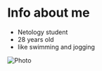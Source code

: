 # Info about me

- Netology student
- 28 years old 
- like swimming and jogging

![Photo](https://sci-fi-news.ru/wp-content/uploads/2017/06/Transformers-5-poster-Optimus-Prime.jpg)